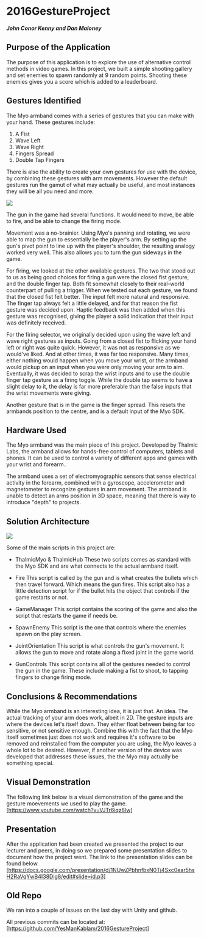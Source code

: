 # 2016GestureProject
***John Conor Kenny and Dan Maloney***

## Purpose of the Application
The purpose of this application is to explore the use of alternative control methods in video games. In this project, we built a simple shooting gallery and set enemies to spawn randomly at 9 random points. Shooting these enemies gives you a score which is added to a leaderboard.

## Gestures Identified
The Myo armband comes with a series of gestures that you can make with your hand. These gestures include:
1. A Fist
2. Wave Left
3. Wave Right
4. Fingers Spread
5. Double Tap Fingers

There is also the ability to create your own gestures for use with the device, by combining these gestures with arm movements.
However the default gestures run the gamut of what may actually be useful, and most instances they will be all you need and more.

<img src="https://a.pomf.cat/bakisl.jpg">

The gun in the game had several functions. It would need to move, be able to fire, and be able to change the firing mode.

Movement was a no-brainier. Using Myo's panning and rotating, we were able to map the gun to essentially be the player's arm.
By setting up the gun's pivot point to line up with the player's shoulder, the resulting analogy worked very well. This also allows you to turn the gun sideways in the game.

For firing, we looked at the other available gestures. The two that stood out to us as being good choices for firing a gun were the closed fist gesture, and the double finger tap.
Both fit somewhat closely to their real-world counterpart of pulling a trigger. When we tested out each gesture, we found that the closed fist felt better.
The input felt more natural and responsive. The finger tap always felt a little delayed, and for that reason the fist gesture was decided upon. 
Haptic feedback was then added when this gesture was recognised, giving the player a solid indication that their input was definitely received.

For the firing selector, we originally decided upon using the wave left and wave right gestures as inputs. Going from a closed fist to flicking your hand left or right was quite quick.
However, it was not as responsive as we would've liked. And at other times, it was far too responsive. Many times, either nothing would happen when you move your wrist, or the armband would pickup on an input when you were only moving your arm to aim.
Eventually, it was decided to scrap the wrist inputs and to use the double finger tap gesture as a firing toggle. While the double tap seems to have a slight delay to it, the delay is far more preferable than the false inputs that the wrist movements were giving.

Another gesture that is in the game is the finger spread. This resets the armbands position to the centre, and is a default input of the Myo SDK.

## Hardware Used
The Myo armband was the main piece of this project. Developed by Thalmic Labs, the armband allows for hands-free control of computers, tablets and phones. It can be used to control a variety of different apps and games with your wrist and forearm..

The armband uses a set of electromyographic sensors that sense electrical activity in the forearm, combined with a gyroscope, accelerometer and magnetometer to recognize gestures in arm movement. The armband is unable to detect an arms position in 3D space, meaning that there is way to introduce "depth" to projects.
## Solution Architecture
<img src="https://a.pomf.cat/jvtubx.png">

Some of the main scripts in this project are:
- ThalmicMyo & ThalmicHub
These two scripts comes as standard with the Myo SDK and are what connects to the actual armband itself.

- Fire
This script is called by the gun and is what creates the bullets which then travel forward. Which means the gun fires.
This script also has a little detection script for if the bullet hits the object that controls if the game restarts or not.

- GameManager
This script contains the scoring of the game and also the script that restarts the game if needs be.

- SpawnEnemy
This script is the one that controls where the enemies spawn on the play screen.

- JointOrientation
This script is what controls the gun's movement. It allows the gun to move and rotate along a fixed joint in the game world.

- GunControls
This script contains all of the gestures needed to control the gun in the game. These include making a fist to shoot, to tapping fingers to change firing mode.

## Conclusions & Recommendations
While the Myo armband is an interesting idea, it is just that. An idea. The actual tracking of your arm does work, albeit in 2D. The gesture inputs are where the devices let's itself down. They either float between being far too sensitive, or not sensitive enough. Combine this with the fact that the Myo itself sometimes just does not work and requires it's software to be removed and reinstalled from the computer you are using, the Myo leaves a whole lot to be desired. However, if another version of the device was developed that addresses these issues, the the Myo may actually be something special.

## Visual Demonstration
The following link below is a visual demonstration of the game and the gesture moevements we used to play the game.
[https://www.youtube.com/watch?v=VJTr6iqz8lw]

## Presentation
After the application had been created we presented the project to our lecturer and peers, in doing so we prepared some presentation slides to document how the project went. The link to the presentation slides can be found below.
[https://docs.google.com/presentation/d/1NUwZPbhnfbxN0Tj4Sxc0ear5hsH2RaVqYwB4I38Dig8/edit#slide=id.p3]

## Old Repo
We ran into a couple of issues on the last day with Unity and github.

All previous commits can be located at: [https://github.com/YesManKablam/2016GestureProject]
